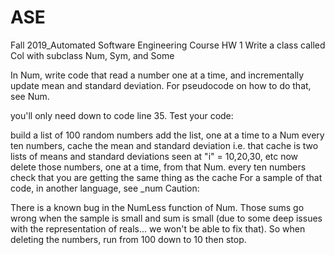 # ASE
Fall 2019_Automated Software Engineering Course
HW 1
Write a class called Col with subclass Num, Sym, and Some

In Num, write code that read a number one at a time, and incrementally update mean and standard deviation. For pseudocode on how to do that, see Num.

you'll only need down to code line 35.
Test your code:

build a list of 100 random numbers
add the list, one at a time to a Num
every ten numbers, cache the mean and standard deviation
i.e. that cache is two lists of means and standard deviations seen at "i" = 10,20,30, etc
now delete those numbers, one at a time, from that Num.
every ten numbers check that you are getting the same thing as the cache
For a sample of that code, in another language, see _num
Caution:

There is a known bug in the NumLess function of Num. Those sums go wrong when the sample is small and sum is small (due to some deep issues with the representation of reals... we won't be able to fix that).
So when deleting the numbers, run from 100 down to 10 then stop.

